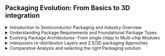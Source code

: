 
<summary> <h2> Packaging Evolution: From Basics to 3D integration</h2> </summary>
<details>
<summary> Introduction to Semiconductor Packaging and Industry Overview </summary>

## 📦 Why is Semiconductor Packaging Important?

Semiconductor packaging plays a vital role in transitioning a fabricated silicon die from a **protected cleanroom environment** to the **real-world electronics ecosystem**. A **bare die**, as received from a foundry like **TSMC, Samsung, Intel, or SK Hynix**, is extremely delicate and needs to be protected from corrosion, moisture, and physical damage.

### 🛡️ Key Functions of Packaging:
1. **Protection** of the semiconductor devices on the die.
2. **Interconnection** between the die and other system components, including logic boards and external circuits.

A common packaging type, like the **Ball Grid Array (BGA)**, encapsulates the die with molding compound and uses wire bonds to connect the die to a substrate, enabling integration with PCBs.

![image](../images/module1/Screenshot%202025-04-05%20143644.png)

### 🧠 Real-World Example:
In devices like the **iPhone 15**, we see multiple packaged chips from companies such as **Broadcom, Texas Instruments, SK Hynix, Renesas, Cirrus Logic, STMicroelectronics**, etc., integrated on a logic board — highlighting the importance of effective semiconductor packaging.

---

## 🏭 Semiconductor Industry Value Chain

The semiconductor ecosystem is composed of multiple specialized entities:

- **Fabless Companies**: Focused on chip design (e.g., Qualcomm, AMD, Apple).- **Foundries**: Handle wafer fabrication (e.g., TSMC, GlobalFoundries).
- **OSAT (Outsourced Semiconductor Assembly and Test)**: Specialize in packaging and testing (e.g., ASE, Amkor, JCET, PTI).
- **IDMs (Integrated Device Manufacturers)**: Companies like Intel or Samsung who manage the entire flow from design to assembly.

### 🔁 Process Flow:
**Design → Wafer Process → Package & Test → Assembly**

In India, emerging players like **Micron, CG Power-Renesas, TATA Electronics, and Kaynes Semiconductor** are contributing to this growing domain.

![image](../images/module1/Screenshot%202025-04-05%20144130.png)
</details>

<details>
<summary> Understanding Package Requirements and Foundational Package Types </summary>

<h3>📌 Product Requirements</h3>

<p>
In modern SoC (System on Chip) and board design, <strong>choosing the right package</strong> is a crucial step to ensure product reliability, efficiency, and performance. As visualized below, the packaging acts as a bridge between the <strong>chip</strong> and the <strong>board</strong>, ensuring electrical, thermal, and mechanical integrity.
</p>

<img src="../images/module1/Screenshot 2025-04-05 145946.png" alt="Product Requirements Diagram" width="600"/>

<h4>🔍 Key Factors in Package Selection:</h4>
<ul>
  <li><strong>Application:</strong> Logic, memory, or power-specific requirements</li>
  <li><strong>Pin Count:</strong> Number of I/O pins required</li>
  <li><strong>Thermal Dissipation:</strong> Heat management capabilities</li>
  <li><strong>Cost:</strong> Economical feasibility</li>
  <li><strong>Reliability and Durability:</strong> Operational longevity and resistance to stress</li>
  <li><strong>Form Factor:</strong> Size and dimensional constraints</li>
</ul>

<p>These criteria guide the choice of packaging technology that aligns with both <strong>electrical performance</strong> and <strong>system integration needs</strong>.</p>

<hr/>

<h3>🧱 Typical Package Structure</h3>

<p>The figure below illustrates the internal structure of a typical package and the connection hierarchy:</p>

<img src="../images/module1/Screenshot 2025-04-05 150315.png" alt="Typical Package Structure" width="600"/>

<ul>
  <li><strong>Die:</strong> The silicon chip itself.</li>
  <li><strong>Carrier:</strong> Intermediate structure for routing and support.</li>
  <li><strong>PCB (System Board):</strong> Final mounting platform where the packaged IC is installed.</li>
  <li><strong>Mold Compound:</strong> Protects the chip from environmental damage.</li>
</ul>

<p>It also shows the two primary mounting technologies:</p>
<ul>
  <li><strong>Through-hole mounting</strong> (e.g., DIP, PGA)</li>
  <li><strong>Surface mount technology (SMT)</strong> (e.g., QFP, QFN, CSP, MCM, CoWoS)</li>
</ul>

<hr/>

<h3>📦 Common Package Types</h3>

<img src="../images/module1/Screenshot 2025-04-05 150919.png" alt="Package Types Overview" width="600"/>

<p><strong>Through-hole Packages:</strong></p>
<ul>
  <li>DIP, TO, PGA</li>
</ul>

<p><strong>Surface Mount Packages:</strong></p>
<ul>
  <li>QFP, QFN, PBGA, LGA, CSP, PoP</li>
</ul>

<p><strong>Advanced Packages:</strong></p>
<ul>
  <li>MCM (e.g., Intel Broadwell)</li>
  <li>CoWoS (e.g., Nvidia H100)</li>
</ul>

<p>Each packaging option serves specific design needs such as higher density, better thermal handling, or faster interconnects.</p>

<hr/>
</details>

<details>
<summary> Evolving Package Architectures- From single chipp to Multi-chip Modules </summary>

<h2>📦 Anatomy of Packages in SoC Design</h2>

<p>
In System-on-Chip (SoC) and semiconductor packaging, the physical interface between the silicon die and the outside world is critical. Packaging not only protects the silicon but also ensures reliable electrical connectivity, thermal management, and mechanical integrity.
</p>

<h3>🔹 Leadframe-Based Packages</h3>
<ul>
  <li><strong>DIP (Dual In-line Package):</strong> Traditional through-hole package with metal leads and gold wirebonds connecting the die to the external pins.</li>
  <li><strong>QFN (Quad Flat No-lead):</strong> Surface-mount package that provides excellent thermal performance with exposed pads.</li>
  <li><strong>Leadframe-CSP (Chip Scale Package):</strong> Compact size with minimal packaging overhead, used for high-density applications.</li>
  <li><strong>Leadframe-QFP (Quad Flat Package):</strong> Extends leads out from all four sides for surface mounting.</li>
</ul>

<h3>🔹 Laminate-Based Packages</h3>
<ul>
  <li><strong>Wire Bond PBGA (Plastic Ball Grid Array):</strong> Die is connected via wirebonds to a laminated substrate with solder balls for board attachment.</li>
  <li><strong>Flip Chip PBGA:</strong> Die is flipped and directly bonded to the substrate using solder bumps, improving performance and reducing parasitics.</li>
  <li><strong>PBGA, LGA, FC-CSP:</strong> Common package types where FC (Flip Chip) offers superior electrical and thermal characteristics.</li>
</ul>

<h3>🔹 Advanced Package Substrates</h3>
<ul>
  <li><strong>2D:</strong> Multiple dies placed side by side on a single substrate (FCBGA).</li>
  <li><strong>2.1D:</strong> Similar to 2D but includes an RDL (Redistribution Layer) to improve routing and integration.</li>
  <li><strong>2.3D:</strong> Uses an <em>organic interposer</em> to connect dies.</li>
  <li><strong>2.5D:</strong> Uses a <em>silicon interposer</em> for high-speed interconnects between dies, such as in CoWoS (Chip-on-Wafer-on-Substrate).</li>
</ul>

<h4>📌 Example: CoWoS (2.5D)</h4>
<p>
CoWoS integrates a silicon interposer with high-bandwidth memory (HBM) and a logic SoC on a common substrate. This design supports advanced applications such as AI and HPC (High-Performance Computing).
</p>

<img src="../images/module1/Screenshot 2025-04-05 152007.png" alt="Anatomy of Packages" width="600"/>
</details>

<details>
<summary> interposers re-distribution Layers and 2.5/3D packaging Approches </summary>

<h2>📘  Nomenclature of Semiconductor Packages</h2>

<p>
This section summarizes the packaging classifications used for semiconductors, including traditional SoCs, chiplets, and multichip modules. Packaging acts as a crucial bridge between the silicon dies and the Printed Circuit Board (PCB), influencing performance, integration, and power efficiency.
</p>

<h3>🏗️ Semiconductor Package Architecture</h3>
<p>
At a high level, the semiconductor package stack includes:
</p>

<ol>
  <li><strong>Semiconductors:</strong> These can be <em>single-chip</em> or <em>multichip</em> modules, and include regular ICs, SoCs, and chiplets.</li>
  <li><strong>Package Substrate (Carrier):</strong> Acts as an interconnect interface between the die(s) and PCB. It may use thin-film technology or interposers.</li>
  <li><strong>Printed Circuit Board (PCB):</strong> The base layer of integration for power delivery, signaling, and system-level assembly.</li>
</ol>

<h3>🔀 Multichip Packaging Options</h3>
<ul>
  <li><strong>Thin-Film Substrates:</strong> Used in simpler multichip integration.</li>
  <li><strong>Inorganic/Organic TSV-less Interposer:</strong> For moderate complexity integration without through-silicon vias (TSVs).</li>
  <li><strong>Passive TSV Interposer:</strong> Provides vertical interconnects without active components.</li>
  <li><strong>Active TSV Interposer:</strong> Advanced integration with embedded logic and memory elements in the interposer.</li>
</ul>

<h3>📦 Package Types by Level of Integration</h3>
<p>Various levels of integration define the type of package substrate used:</p>
<ul>
  <li><strong>PBGA:</strong> Plastic Ball Grid Array for single-chip devices.</li>
  <li><strong>fcCSP:</strong> Flip-chip Chip Scale Package with better electrical performance.</li>
  <li><strong>2D/2.1D:</strong> Multichip packaging on a shared substrate, with 2.1D using RDL (Redistribution Layer).</li>
  <li><strong>2.3D:</strong> Includes TSV-less organic interposers for inter-die communication.</li>
  <li><strong>2.5D:</strong> Incorporates a silicon interposer, as used in CoWoS (Chip-on-Wafer-on-Substrate).</li>
  <li><strong>3D:</strong> True 3D stacking with TSVs for high-density, high-bandwidth communication.</li>
</ul>

<h4>🔧 Example Applications</h4>
<ul>
  <li>AI accelerators using 2.5D packages with HBM and SoC dies.</li>
  <li>Consumer electronics using fcCSP or PBGA for cost-effective packaging.</li>
  <li>HPC and datacenter processors using 3D integration with active interposers.</li>
</ul>

<p>
<img src="../images/module1/Screenshot 2025-04-05 152543.png" alt="Package Nomenclature Diagram" width="600"/>
</p>

<p>
Source: <a href="https://www.amazon.com/Semiconductor-Advanced-Packaging-John-Lau/dp/1119869919" target="_blank">Semiconductor Advanced Packaging by John H. Lau</a>
</p>
</details>

<details>
<summary> Comparative Analysis and selecting the right Packaging solution </summary>

<h2>📦 IC Package Type Comparison</h2>

<p>This section provides a concise comparison of various IC package types based on key factors such as pros, cons, and typical applications.</p>

<table>
  <thead>
    <tr>
      <th>Package Type</th>
      <th>Pros</th>
      <th>Cons</th>
      <th>Common Applications</th>
    </tr>
  </thead>
  <tbody>
    <tr>
      <td>DIP</td>
      <td>Low cost, easy to assemble, durable</td>
      <td>Large size, low pin count, not suitable for automation</td>
      <td>Legacy consumer electronics, industrial systems</td>
    </tr>
    <tr>
      <td>QFN</td>
      <td>Compact, good thermal performance</td>
      <td>Limited accessibility, fewer I/O pins</td>
      <td>Smartphones, tablets, telecom</td>
    </tr>
    <tr>
      <td>LGA</td>
      <td>High pin density, good solderability</td>
      <td>Pins fragile, repair challenges</td>
      <td>Microcontrollers, ASICs</td>
    </tr>
    <tr>
      <td>BGA</td>
      <td>High pin count, good electrical/thermal performance</td>
      <td>Difficult to inspect/rework, costly</td>
      <td>High-performance ICs</td>
    </tr>
    <tr>
      <td>fcCSP</td>
      <td>Small size, cost-effective performance</td>
      <td>Limited I/O, solder issues</td>
      <td>IoT, wearables, smartphones</td>
    </tr>
    <tr>
      <td>2.1D</td>
      <td>Higher integration, power-efficient</td>
      <td>Long die-to-die connections</td>
      <td>Data center chips, RF modules</td>
    </tr>
    <tr>
      <td>2.3D</td>
      <td>High I/O and low routing cost</td>
      <td>Polymer RDL reliability issues</td>
      <td>HPC, AI computing</td>
    </tr>
    <tr>
      <td>2.5D / 3D</td>
      <td>High I/O throughput, low latency</td>
      <td>High cost, reliability challenges</td>
      <td>AI GPUs, advanced computing</td>
    </tr>
  </tbody>
</table>

</details>
